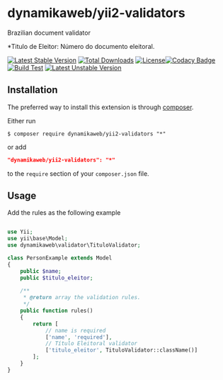 dynamikaweb/yii2-validators 
====================================

Brazilian document validator

*Titulo de Eleitor: Número do documento eleitoral.

[![Latest Stable Version](https://img.shields.io/github/v/release/dynamikaweb/yii2-validators)](https://packagist.org/packages/dynamikaweb/yii2-validators) [![Total Downloads](https://poser.pugx.org/dynamikaweb/yii2-validators/downloads)](https://packagist.org/packages/dynamikaweb/yii2-validators) [![License](https://poser.pugx.org/dynamikaweb/yii2-validators/license)](https://github.com/dynamikaweb/yii2-validators/blob/master/LICENSE)[![Codacy Badge](https://app.codacy.com/project/badge/Grade/4c3e83068e31436f916c7bb3e5a8ff57)](https://www.codacy.com/gh/dynamikaweb/yii2-validators?utm_source=github.com&amp;utm_medium=referral&amp;utm_content=dynamikaweb/yii2-validators&amp;utm_campaign=Badge_Grade) [![Build Test](https://scrutinizer-ci.com/g/dynamikaweb/yii2-validators/badges/build.png?b=master)](https://scrutinizer-ci.com/g/dynamikaweb/yii2-validators/) [![Latest Unstable Version](https://poser.pugx.org/dynamikaweb/yii2-validators/v/unstable)](https://packagist.org/packages/dynamikaweb/yii2-validators)

Installation
------------
The preferred way to install this extension is through [composer](http://getcomposer.org/download/).

Either run

```SHELL
$ composer require dynamikaweb/yii2-validators "*"
```

or add

```JSON
"dynamikaweb/yii2-validators": "*"
```

to the `require` section of your `composer.json` file.

Usage
-----
Add the rules as the following example


```php

use Yii;
use yii\base\Model;
use dynamikaweb\validator\TituloValidator;

class PersonExample extends Model
{
	public $name;
    public $titulo_eleitor;
    
	/**
	 * @return array the validation rules.
	 */
	public function rules()
	{
		return [
            // name is required
			['name', 'required'],
			// Título Eleitoral validator
			['titulo_eleitor', TituloValidator::className()]
		];
	}
}
```
